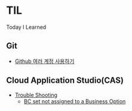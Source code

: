 # TIL
Today I Learned


## Git
* [Github 여러 계정 사용하기](https://github.com/yoons2owo/TIL/blob/main/Git/multi_account.md)
## Cloud Application Studio(CAS)
* [Trouble Shooting](https://github.com/yoons2owo/TIL/blob/main/CAS/troubleshooting.md)
  * [BC set not assigned to a Business Option](https://github.com/yoons2owo/TIL/blob/main/CAS/troubleshooting.md#bc-set-not-assigned-to-a-business-option)
  


